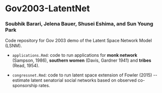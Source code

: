 # Gov2003-LatentNet
### Soubhik Barari, Jelena Bauer, Shusei Eshima, and Sun Young Park

Code repository for Gov 2003 demo of the Latent Space Network Model (LSNM).

* `applications.Rmd`: code to run applications for **monk network** (Sampson, 1986), **southern women** (Davis, Gardner 1941) and **tribes** (Read, 1954).

* `congressnet.Rmd`: code to run latent space extension of Fowler (2015) -- estimate latent senatorial social networks based on observed co-sponsorship rates.

